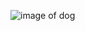 ![image of dog](https://www.google.com/url?sa=i&rct=j&q=&esrc=s&source=images&cd=&cad=rja&uact=8&ved=2ahUKEwius9PQ0uPdAhUhnuAKHWSqAKgQjRx6BAgBEAU&url=http%3A%2F%2Fmentalfloss.com%2Farticle%2F65600%2F10-warm-facts-about-huskies&psig=AOvVaw3S_s-sIKJ1gwQq763hj7kw&ust=1538428409572173)
